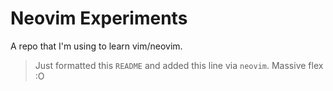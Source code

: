 # Neovim Experiments
A repo that I'm using to learn vim/neovim.

> Just formatted this `README` and added this line via `neovim`. Massive flex :O
